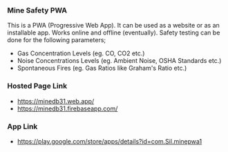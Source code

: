 ### **Mine Safety PWA**
This is a PWA (Progressive Web App). It can be used as a website or as an installable app.
Works online and offline (eventually).
Safety testing can be done for the following parameters;
* Gas Concentration Levels (eg. CO, CO2 etc.)
* Noise Concentrations Levels (eg. Ambient Noise, OSHA Standards etc.)
* Spontaneous Fires (eg. Gas Ratios like Graham's Ratio etc.)

### **Hosted Page Link**
* https://minedb31.web.app/
* https://minedb31.firebaseapp.com/

### **App Link**
* https://play.google.com/store/apps/details?id=com.Sil.minepwa1
